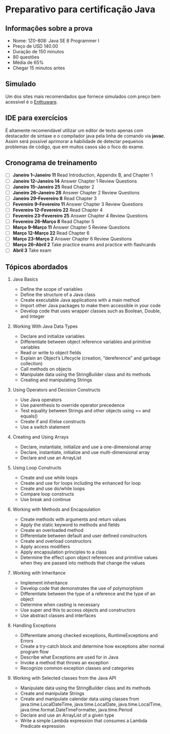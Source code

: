# Preparativo para certificação Java

## Informações sobre a prova
* Nome: 1Z0-808: Java SE 8 Programmer I
* Preço de  USD 140.00
* Duração de 150 minutos
* 80 questões
* Média de 65%
* Chegar 15 minutos antes

## Simulado

Um dos sites mais recomendados que fornece simulados com preço bem acessível é o [Enthuware](http://enthuware.com/index.php/mock-exams/oracle-certified-associate/java-oca-certification-8).

## IDE para exercícios

É altamente recomendável utilizar um editor de texto apenas com destacador de sintaxe e o compilador java pela linha de comando via **javac**. Assim será possível aprimorar a habilidade de detectar pequenos problemas de código, que em muitos casos são o foco do exame.

## Cronograma de treinamento
- [ ] **Janeiro 1–Janeiro 11** Read Introduction, Appendix B, and Chapter 1
- [ ] **Janeiro 12–Janeiro 14** Answer Chapter 1 Review Questions
- [ ] **Janeiro 15–Janeiro 25** Read Chapter 2
- [ ] **Janeiro 26–Janeiro 28** Answer Chapter 2 Review Questions
- [ ] **Janeiro 29–Fevereiro 8** Read Chapter 3
- [ ] **Fevereiro 9–Fevereiro 11** Answer Chapter 3 Review Questions
- [ ] **Fevereiro 12–Fevereiro 22** Read Chapter 4
- [ ] **Fevereiro 23–Fevereiro 25** Answer Chapter 4 Review Questions
- [ ] **Fevereiro 26–Março 8** Read Chapter 5
- [ ] **Março 9–Março 11** Answer Chapter 5 Review Questions
- [ ] **Março 12–Março 22** Read Chapter 6
- [ ] **Março 23–Março 2** Answer Chapter 6 Review Questions
- [ ] **Março 26–Abril 2** Take practice exams and practice with flashcards
- [ ] **Abril 3** Take exam

## Tópicos abordados

1. Java Basics
    * Define the scope of variables
    * Define the structure of a Java class
    * Create executable Java applications with a main method
    * Import other Java packages to make them accessible in your code
    * Develop code that uses wrapper classes such as Boolean, Double, and Integer

2. Working With Java Data Types
    * Declare and initialize variables
    * Differentiate between object reference variables and primitive variables
    * Read or write to object fields
    * Explain an Object’s Lifecycle (creation, “dereference” and garbage
    collection)
    * Call methods on objects
    * Manipulate data using the StringBuilder class and its methods
    * Creating and manipulating Strings

3. Using Operators and Decision Constructs
    * Use Java operators
    * Use parenthesis to override operator precedence
    * Test equality between Strings and other objects using == and equals()
    * Create if and if/else constructs
    * Use a switch statement

4. Creating and Using Arrays
    * Declare, instantiate, initialize and use a one-dimensional array
    * Declare, instantiate, initialize and use multi-dimensional array
    * Declare and use an ArrayList

5. Using Loop Constructs
    * Create and use while loops
    * Create and use for loops including the enhanced for loop
    * Create and use do/while loops
    * Compare loop constructs
    * Use break and continue

6. Working with Methods and Encapsulation
    * Create methods with arguments and return values
    * Apply the static keyword to methods and fields
    * Create an overloaded method
    * Differentiate between default and user defined constructors
    * Create and overload constructors
    * Apply access modifiers
    * Apply encapsulation principles to a class
    * Determine the effect upon object references and primitive values when they are passed into methods that change the values

7. Working with Inheritance
    * Implement inheritance
    * Develop code that demonstrates the use of polymorphism
    * Differentiate between the type of a reference and the type of an object
    * Determine when casting is necessary
    * Use super and this to access objects and constructors
    * Use abstract classes and interfaces

8. Handling Exceptions
    * Differentiate among checked exceptions, RuntimeExceptions and Errors
    * Create a try-catch block and determine how exceptions alter normal program flow
    * Describe what Exceptions are used for in Java
    * Invoke a method that throws an exception
    * Recognize common exception classes and categories

9. Working with Selected classes from the Java API
    * Manipulate data using the StringBuilder class and its methods
    * Create and manipulate Strings
    * Create and manipulate calendar data using classes from java.time.LocalDateTime,  java.time.LocalDate, java.time.LocalTime, java.time.format.DateTimeFormatter, java.time.Period
    * Declare and use an ArrayList of a given type 
    * Write a simple Lambda expression that consumes a Lambda Predicate expression
